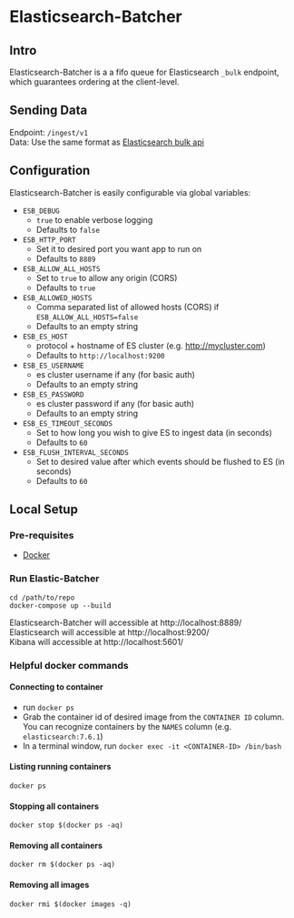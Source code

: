 # Elasticsearch-Batcher

## Intro
Elasticsearch-Batcher is a a fifo queue for Elasticsearch `_bulk` endpoint, which
guarantees ordering at the client-level.

## Sending Data

Endpoint: `/ingest/v1` \
Data: Use the same format as [Elasticsearch bulk api](https://www.elastic.co/guide/en/elasticsearch/reference/current/docs-bulk.html)

## Configuration

Elasticsearch-Batcher is easily configurable via global variables:

- `ESB_DEBUG`
  - `true` to enable verbose logging 
  - Defaults to `false`
- `ESB_HTTP_PORT`
  - Set it to desired port you want app to run on
  - Defaults to `8889`
- `ESB_ALLOW_ALL_HOSTS`
  - Set to `true` to allow any origin (CORS) 
  - Defaults to `true`
- `ESB_ALLOWED_HOSTS`
  - Comma separated list of allowed hosts (CORS) if `ESB_ALLOW_ALL_HOSTS=false`
  - Defaults to an empty string
- `ESB_ES_HOST`
  - protocol + hostname of ES cluster (e.g. http://mycluster.com)
  - Defaults to `http://localhost:9200`
- `ESB_ES_USERNAME`
  - es cluster username if any (for basic auth)
  - Defaults to an empty string
- `ESB_ES_PASSWORD`
  - es cluster password if any (for basic auth)
  - Defaults to an empty string
- `ESB_ES_TIMEOUT_SECONDS`
  - Set to how long you wish to give ES to ingest data (in seconds)
  - Defaults to `60`
- `ESB_FLUSH_INTERVAL_SECONDS`
  - Set to desired value after which events should be flushed to ES (in seconds)
  - Defaults to `60`

## Local Setup

### Pre-requisites
- [Docker](https://www.docker.com/)

### Run Elastic-Batcher
```shell script
cd /path/to/repo
docker-compose up --build
```

Elasticsearch-Batcher will accessible at http://localhost:8889/ \
Elasticsearch will accessible at http://localhost:9200/ \
Kibana will accessible at http://localhost:5601/

### Helpful docker commands

#### Connecting to container
- run `docker ps`
- Grab the container id of desired image from the `CONTAINER ID` column. You can recognize containers by the `NAMES` column (e.g. `elasticsearch:7.6.1`)
- In a terminal window, run `docker exec -it <CONTAINER-ID> /bin/bash`

#### Listing running containers
```shell script
docker ps
```

#### Stopping all containers
```shell script
docker stop $(docker ps -aq)
```

#### Removing all containers
```shell script
docker rm $(docker ps -aq)
```

#### Removing all images
```shell script
docker rmi $(docker images -q)